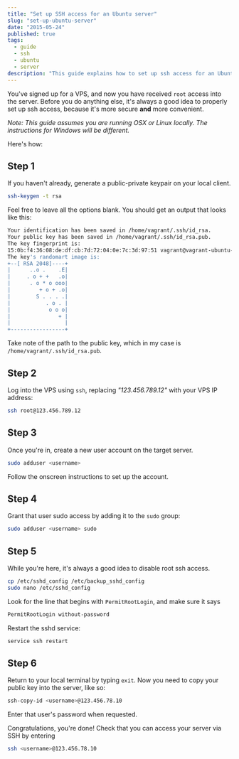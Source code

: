 ```yaml
---
title: "Set up SSH access for an Ubuntu server"
slug: "set-up-ubuntu-server"
date: "2015-05-24"
published: true
tags:
  - guide
  - ssh
  - ubuntu
  - server
description: "This guide explains how to set up ssh access for an Ubuntu server."
---
```


You've signed up for a VPS, and now you have received `root` access into the server. Before you do anything else, it's always a good idea to properly set up ssh access, because it's more secure **and** more convenient.

*Note: This guide assumes you are running OSX or Linux locally. The instructions for Windows will be different.*

Here's how:

## Step 1

If you haven't already, generate a public-private keypair on your local client.

```bash
ssh-keygen -t rsa
```

Feel free to leave all the options blank. You should get an output that looks like this:

```bash
Your identification has been saved in /home/vagrant/.ssh/id_rsa.
Your public key has been saved in /home/vagrant/.ssh/id_rsa.pub.
The key fingerprint is:
15:0b:f4:36:08:de:df:cb:7d:72:04:0e:7c:3d:97:51 vagrant@vagrant-ubuntu-trusty-64
The key's randomart image is:
+--[ RSA 2048]----+
|      ..o .    .E|
|     . o + +   .o|
|      . o * o ooo|
|         + o + .o|
|        S . . . .|
|           . o . |
|            o o o|
|               + |
|                 |
+-----------------+
```

Take note of the path to the public key, which in my case is `/home/vagrant/.ssh/id_rsa.pub`.

## Step 2

Log into the VPS using `ssh`, replacing *"123.456.789.12"* with your VPS IP address:

```bash
ssh root@123.456.789.12
```

## Step 3

Once you're in, create a new user account on the target server.

```bash
sudo adduser <username>
```

Follow the onscreen instructions to set up the account.

## Step 4

Grant that user sudo access by adding it to the `sudo` group:

```bash
sudo adduser <username> sudo
```

## Step 5

While you're here, it's always a good idea to disable root ssh access.

```bash
cp /etc/sshd_config /etc/backup_sshd_config
sudo nano /etc/sshd_config
```

Look for the line that begins with `PermitRootLogin`, and make sure it says

```bash
PermitRootLogin without-password
```

Restart the sshd service:

```bash
service ssh restart
```

## Step 6

Return to your local terminal by typing `exit`. Now you need to copy your public key into the server, like so:

```bash
ssh-copy-id <username>@123.456.78.10
```

Enter that user's password when requested.

Congratulations, you're done! Check that you can access your server via SSH by entering

```bash
ssh <username>@123.456.78.10
```